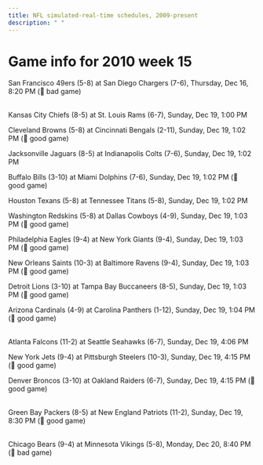 ```yaml
---
title: NFL simulated-real-time schedules, 2009-present
description: " "
---
```


# Game info for 2010 week 15

San Francisco 49ers (5-8) at San Diego Chargers (7-6), Thursday, Dec 16, 8:20 PM (:red_circle: bad game)

<br/>Kansas City Chiefs (8-5) at St. Louis Rams (6-7), Sunday, Dec 19, 1:00 PM

Cleveland Browns (5-8) at Cincinnati Bengals (2-11), Sunday, Dec 19, 1:02 PM (:football: good game)

Jacksonville Jaguars (8-5) at Indianapolis Colts (7-6), Sunday, Dec 19, 1:02 PM

Buffalo Bills (3-10) at Miami Dolphins (7-6), Sunday, Dec 19, 1:02 PM (:football: good game)

Houston Texans (5-8) at Tennessee Titans (5-8), Sunday, Dec 19, 1:02 PM

Washington Redskins (5-8) at Dallas Cowboys (4-9), Sunday, Dec 19, 1:03 PM (:football: good game)

Philadelphia Eagles (9-4) at New York Giants (9-4), Sunday, Dec 19, 1:03 PM (:football: good game)

New Orleans Saints (10-3) at Baltimore Ravens (9-4), Sunday, Dec 19, 1:03 PM (:football: good game)

Detroit Lions (3-10) at Tampa Bay Buccaneers (8-5), Sunday, Dec 19, 1:03 PM (:football: good game)

Arizona Cardinals (4-9) at Carolina Panthers (1-12), Sunday, Dec 19, 1:04 PM (:football: good game)

<br/>Atlanta Falcons (11-2) at Seattle Seahawks (6-7), Sunday, Dec 19, 4:06 PM

New York Jets (9-4) at Pittsburgh Steelers (10-3), Sunday, Dec 19, 4:15 PM (:football: good game)

Denver Broncos (3-10) at Oakland Raiders (6-7), Sunday, Dec 19, 4:15 PM (:football: good game)

<br/>Green Bay Packers (8-5) at New England Patriots (11-2), Sunday, Dec 19, 8:30 PM (:football: good game)

<br/>Chicago Bears (9-4) at Minnesota Vikings (5-8), Monday, Dec 20, 8:40 PM (:red_circle: bad game)

